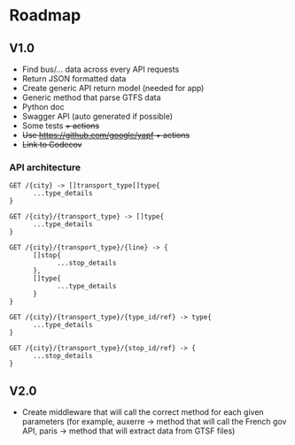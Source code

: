 # Roadmap

## V1.0

* Find bus/... data across every API requests
* Return JSON formatted data
* Create generic API return model (needed for app)
* Generic method that parse GTFS data
* Python doc
* Swagger API (auto generated if possible)
* Some tests ~~+ actions~~
* ~~Use https://github.com/google/yapf + actions~~
* ~~Link to Codecov~~

### API architecture

```
GET /{city} -> []transport_type[]type{
      ...type_details
}

GET /{city}/{transport_type} -> []type{
      ...type_details
}

GET /{city}/{transport_type}/{line} -> {
      []stop{
            ...stop_details
      },
      []type{
            ...type_details
      }
}

GET /{city}/{transport_type}/{type_id/ref} -> type{
      ...type_details
}

GET /{city}/{transport_type}/{stop_id/ref} -> {
      ...stop_details
}
```

## V2.0

* Create middleware that will call the correct method for each given parameters (for example, auxerre -> method that will call the French gov API, paris -> method that will extract data from GTSF files)
